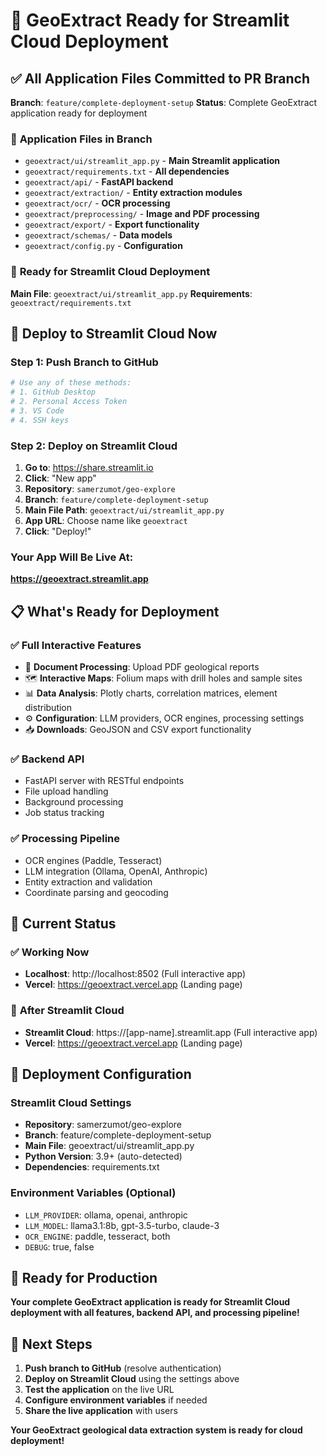 # 🚀 GeoExtract Ready for Streamlit Cloud Deployment

## ✅ **All Application Files Committed to PR Branch**

**Branch**: `feature/complete-deployment-setup`
**Status**: Complete GeoExtract application ready for deployment

### 📁 **Application Files in Branch**
- `geoextract/ui/streamlit_app.py` - **Main Streamlit application**
- `geoextract/requirements.txt` - **All dependencies**
- `geoextract/api/` - **FastAPI backend**
- `geoextract/extraction/` - **Entity extraction modules**
- `geoextract/ocr/` - **OCR processing**
- `geoextract/preprocessing/` - **Image and PDF processing**
- `geoextract/export/` - **Export functionality**
- `geoextract/schemas/` - **Data models**
- `geoextract/config.py` - **Configuration**

### 🎯 **Ready for Streamlit Cloud Deployment**

**Main File**: `geoextract/ui/streamlit_app.py`
**Requirements**: `geoextract/requirements.txt`

## 🚀 **Deploy to Streamlit Cloud Now**

### **Step 1: Push Branch to GitHub**
```bash
# Use any of these methods:
# 1. GitHub Desktop
# 2. Personal Access Token
# 3. VS Code
# 4. SSH keys
```

### **Step 2: Deploy on Streamlit Cloud**
1. **Go to**: https://share.streamlit.io
2. **Click**: "New app"
3. **Repository**: `samerzumot/geo-explore`
4. **Branch**: `feature/complete-deployment-setup`
5. **Main File Path**: `geoextract/ui/streamlit_app.py`
6. **App URL**: Choose name like `geoextract`
7. **Click**: "Deploy!"

### **Your App Will Be Live At:**
**https://geoextract.streamlit.app**

## 📋 **What's Ready for Deployment**

### ✅ **Full Interactive Features**
- 📄 **Document Processing**: Upload PDF geological reports
- 🗺️ **Interactive Maps**: Folium maps with drill holes and sample sites
- 📊 **Data Analysis**: Plotly charts, correlation matrices, element distribution
- ⚙️ **Configuration**: LLM providers, OCR engines, processing settings
- 📥 **Downloads**: GeoJSON and CSV export functionality

### ✅ **Backend API**
- FastAPI server with RESTful endpoints
- File upload handling
- Background processing
- Job status tracking

### ✅ **Processing Pipeline**
- OCR engines (Paddle, Tesseract)
- LLM integration (Ollama, OpenAI, Anthropic)
- Entity extraction and validation
- Coordinate parsing and geocoding

## 🎯 **Current Status**

### ✅ **Working Now**
- **Localhost**: http://localhost:8502 (Full interactive app)
- **Vercel**: https://geoextract.vercel.app (Landing page)

### 🚀 **After Streamlit Cloud**
- **Streamlit Cloud**: https://[app-name].streamlit.app (Full interactive app)
- **Vercel**: https://geoextract.vercel.app (Landing page)

## 🔧 **Deployment Configuration**

### **Streamlit Cloud Settings**
- **Repository**: samerzumot/geo-explore
- **Branch**: feature/complete-deployment-setup
- **Main File**: geoextract/ui/streamlit_app.py
- **Python Version**: 3.9+ (auto-detected)
- **Dependencies**: requirements.txt

### **Environment Variables (Optional)**
- `LLM_PROVIDER`: ollama, openai, anthropic
- `LLM_MODEL`: llama3.1:8b, gpt-3.5-turbo, claude-3
- `OCR_ENGINE`: paddle, tesseract, both
- `DEBUG`: true, false

## 🎉 **Ready for Production**

**Your complete GeoExtract application is ready for Streamlit Cloud deployment with all features, backend API, and processing pipeline!**

## 🚀 **Next Steps**

1. **Push branch to GitHub** (resolve authentication)
2. **Deploy on Streamlit Cloud** using the settings above
3. **Test the application** on the live URL
4. **Configure environment variables** if needed
5. **Share the live application** with users

**Your GeoExtract geological data extraction system is ready for cloud deployment!**
